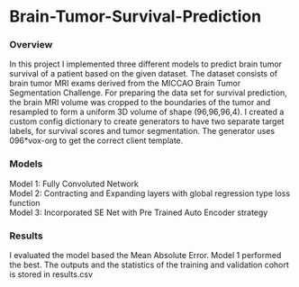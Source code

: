 # Brain-Tumor-Survival-Prediction

### Overview
In this project I implemented three different models to predict brain tumor survival of a patient based on
the given dataset. The dataset consists of brain tumor MRI exams derived from the MICCAO
Brain Tumor Segmentation Challenge. For preparing the data set for survival prediction, the
brain MRI volume was cropped to the boundaries of the tumor and resampled to form a uniform
3D volume of shape (96,96,96,4). I created a custom config dictionary to create generators to
have two separate target labels, for survival scores and tumor segmentation. The generator
uses 096*vox-org to get the correct client template.

### Models
Model 1: Fully Convoluted Network<br/>
Model 2: Contracting and Expanding layers with global regression type loss function<br/>
Model 3: Incorporated SE Net with Pre Trained Auto Encoder strategy<br/>

### Results
I evaluated the model based the Mean Absolute Error. Model 1 performed the best. The outputs and
the statistics of the training and validation cohort is stored in results.csv
